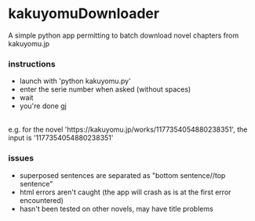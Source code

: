 # kakuyomuDownloader

A simple python app permitting to batch download novel chapters from kakuyomu.jp

### instructions
* launch with 'python kakuyomu.py'
* enter the serie number when asked (without spaces)
* wait
* you're done gj

<br>
e.g. for the novel 'https://kakuyomu.jp/works/1177354054880238351', the input is '1177354054880238351'

### issues
* superposed sentences are separated as "bottom sentence//top sentence"
* html errors aren't caught (the app will crash as is at the first error encountered)
* hasn't been tested on other novels, may have title problems
